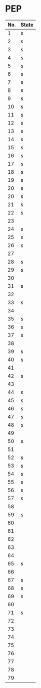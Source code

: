 # PEP #

|No.|State|
|---|-----|
|  1|    s|
|  2|    s|
|  3|    s|
|  4|    s|
|  5|    s|
|  6|    s|
|  7|    s|
|  8|    s|
|  9|    s|
| 10|    s|
| 11|    s|
| 12|    s|
| 13|    s|
| 14|    s|
| 15|    s|
| 16|    s|
| 17|    s|
| 18|    s|
| 19|    s|
| 20|    s|
| 20|    s|
| 21|    s|
| 22|    s|
| 23|     |
| 24|    s|
| 25|    s|
| 26|    s|
| 27|     |
| 28|    s|
| 29|    s|
| 30|     |
| 31|    s|
| 32|     |
| 33|    s|
| 34|     |
| 35|    s|
| 36|    s|
| 37|    s|
| 38|     |
| 39|    s|
| 40|    s|
| 41|     |
| 42|    s|
| 43|     |
| 44|    s|
| 45|    s|
| 46|    s|
| 47|    s|
| 48|    s|
| 49|     |
| 50|    s|
| 51|     |
| 52|    s|
| 53|    s|
| 54|    s|
| 55|    s|
| 56|    s|
| 57|    s|
| 58|     |
| 59|    s|
| 60|     |
| 61|     |
| 62|     |
| 63|     |
| 64|     |
| 65|    s|
| 66|     |
| 67|    s|
| 68|    s|
| 69|    s|
| 60|     |
| 71|    s|
| 72|     |
| 73|     |
| 74|     |
| 75|     |
| 76|     |
| 77|     |
| 78|     |
| 79|     |
